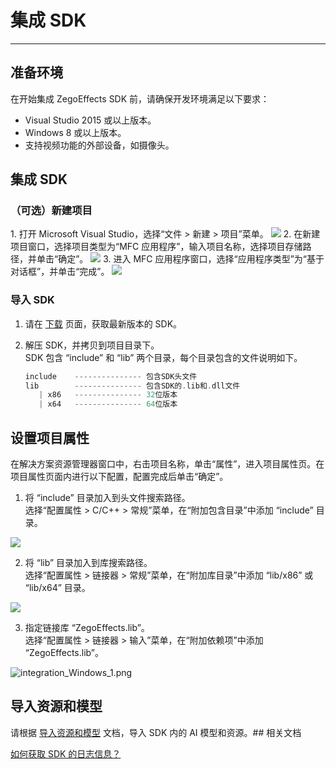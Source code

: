 # 集成 SDK

- - -

## 准备环境
在开始集成 ZegoEffects SDK 前，请确保开发环境满足以下要求：
- Visual Studio 2015 或以上版本。
- Windows 8 或以上版本。
- 支持视频功能的外部设备，如摄像头。

## 集成 SDK 
 
### （可选）新建项目

<Accordion title="此步骤以如何创建新项目为例，如果是集成到已有项目，可忽略此步。" defaultOpen="false">
1. 打开 Microsoft Visual Studio，选择“文件 > 新建 > 项目”菜单。  
<Frame width="512" height="auto" caption=""><img src="https://doc-media.zego.im/sdk-doc/Pics/Windows/ZegoExpressEngine/Common/add_project_1.png" /></Frame>
2. 在新建项目窗口，选择项目类型为“MFC 应用程序”，输入项目名称，选择项目存储路径，并单击“确定”。 
<Frame width="512" height="auto" caption=""><img src="https://doc-media.zego.im/sdk-doc/Pics/Windows/ZegoExpressEngine/Common/add_project_2.png" /></Frame>
3. 进入 MFC 应用程序窗口，选择“应用程序类型”为“基于对话框”，并单击“完成”。  
<Frame width="512" height="auto" caption=""><img src="https://doc-media.zego.im/sdk-doc/Pics/Windows/ZegoExpressEngine/Common/add_project_3.png" /></Frame>
</Accordion>  

### 导入 SDK

1. 请在 [下载](/ai-effects-windows-c/downloads) 页面，获取最新版本的 SDK。  
2. 解压 SDK，并拷贝到项目目录下。    
   SDK 包含 “include” 和 “lib” 两个目录，每个目录包含的文件说明如下。

    ```c++
    include    --------------- 包含SDK头文件
    lib        --------------- 包含SDK的.lib和.dll文件
       | x86   --------------- 32位版本
       | x64   --------------- 64位版本
    ```  

## 设置项目属性
在解决方案资源管理器窗口中，右击项目名称，单击“属性”，进入项目属性页。在项目属性页面内进行以下配置，配置完成后单击“确定”。

1. 将 “include” 目录加入到头文件搜索路径。    
选择“配置属性 > C/C++ > 常规”菜单，在“附加包含目录”中添加 “include” 目录。   
<Frame width="512" height="auto" caption=""><img src="https://doc-media.zego.im/sdk-doc/Pics/Windows/ZegoExpressEngine/Common/project_property_1.png" /></Frame>

2. 将 “lib” 目录加入到库搜索路径。  
选择“配置属性 > 链接器 > 常规”菜单，在“附加库目录”中添加 “lib/x86” 或 “lib/x64” 目录。  
<Frame width="512" height="auto" caption=""><img src="https://doc-media.zego.im/sdk-doc/Pics/Windows/ZegoExpressEngine/Common/project_property_2.png" /></Frame>

3. 指定链接库 “ZegoEffects.lib”。   
选择“配置属性 > 链接器 > 输入”菜单，在“附加依赖项”中添加 “ZegoEffects.lib”。   
<Frame width="512" height="auto" caption=""><img src="https://doc-media.zego.im/sdk-doc/Pics/AI_Vision/QuickStarts/integration_Windows_1.png" alt="integration_Windows_1.png"/></Frame>

## 导入资源和模型

请根据 [导入资源和模型](/ai-effects-windows-c/quick-starts/import-resources-and-models) 文档，导入 SDK 内的 AI 模型和资源。## 相关文档

[如何获取 SDK 的日志信息？](https://doc-zh.zego.im/faq/AI_log)
